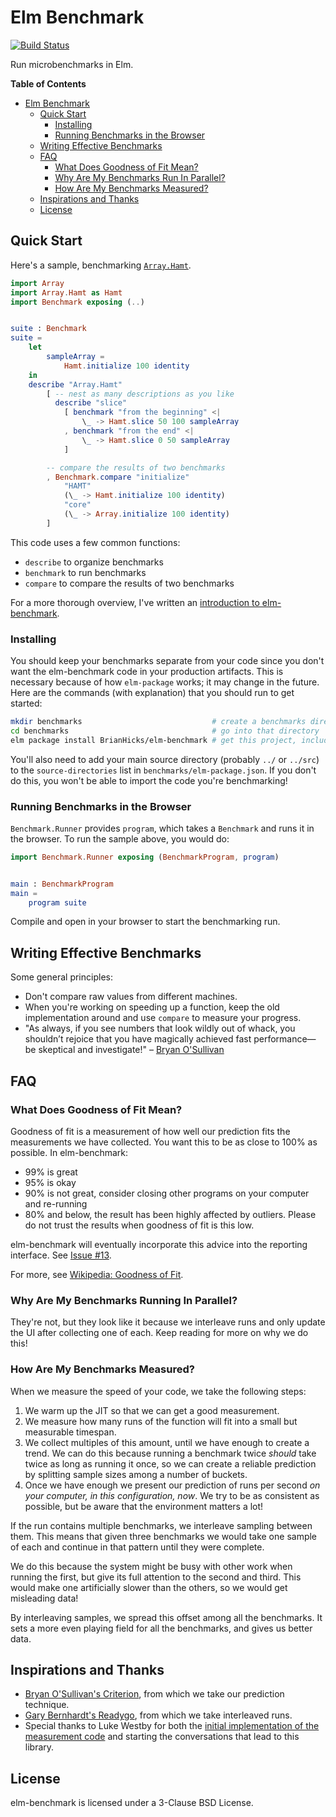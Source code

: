 # Elm Benchmark

[![Build Status](https://travis-ci.org/BrianHicks/elm-benchmark.svg?branch=master)](https://travis-ci.org/BrianHicks/elm-benchmark)

Run microbenchmarks in Elm.

<!-- markdown-toc start - Don't edit this section. Run M-x markdown-toc-refresh-toc -->
**Table of Contents**

- [Elm Benchmark](#elm-benchmark)
    - [Quick Start](#quick-start)
        - [Installing](#installing)
        - [Running Benchmarks in the Browser](#running-benchmarks-in-the-browser)
    - [Writing Effective Benchmarks](#writing-effective-benchmarks)
    - [FAQ](#faq)
        - [What Does Goodness of Fit Mean?](#what-does-goodness-of-fit-mean)
        - [Why Are My Benchmarks Run In Parallel?](#why-are-my-benchmarks-run-in-parallel)
        - [How Are My Benchmarks Measured?](#how-are-my-benchmarks-measured)
    - [Inspirations and Thanks](#inspirations-and-thanks)
    - [License](#license)

<!-- markdown-toc end -->


## Quick Start

Here's a sample, benchmarking [`Array.Hamt`](http://package.elm-lang.org/packages/Skinney/elm-array-exploration/latest).

```elm
import Array
import Array.Hamt as Hamt
import Benchmark exposing (..)


suite : Benchmark
suite =
    let
        sampleArray =
            Hamt.initialize 100 identity
    in
    describe "Array.Hamt"
        [ -- nest as many descriptions as you like
          describe "slice"
            [ benchmark "from the beginning" <|
                \_ -> Hamt.slice 50 100 sampleArray
            , benchmark "from the end" <|
                \_ -> Hamt.slice 0 50 sampleArray
            ]

        -- compare the results of two benchmarks
        , Benchmark.compare "initialize"
            "HAMT"
            (\_ -> Hamt.initialize 100 identity)
            "core"
            (\_ -> Array.initialize 100 identity)
        ]
```

This code uses a few common functions:

- `describe` to organize benchmarks
- `benchmark` to run benchmarks
- `compare` to compare the results of two benchmarks

For a more thorough overview, I've written an [introduction to elm-benchmark](https://www.brianthicks.com/post/2017/02/27/introducing-elm-benchmark/).

### Installing

You should keep your benchmarks separate from your code since you don't want the elm-benchmark code in your production artifacts.
This is necessary because of how `elm-package` works; it may change in the future.
Here are the commands (with explanation) that you should run to get started:

```sh
mkdir benchmarks                             # create a benchmarks directory
cd benchmarks                                # go into that directory
elm package install BrianHicks/elm-benchmark # get this project, including the browser runner
```

You'll also need to add your main source directory (probably `../` or `../src`) to the `source-directories` list in `benchmarks/elm-package.json`.
If you don't do this, you won't be able to import the code you're benchmarking!

### Running Benchmarks in the Browser

`Benchmark.Runner` provides `program`, which takes a `Benchmark` and runs it in the browser.
To run the sample above, you would do:

```elm
import Benchmark.Runner exposing (BenchmarkProgram, program)


main : BenchmarkProgram
main =
    program suite
```

Compile and open in your browser to start the benchmarking run.

## Writing Effective Benchmarks

Some general principles:

- Don't compare raw values from different machines.
- When you're working on speeding up a function, keep the old implementation around and use `compare` to measure your progress.
- "As always, if you see numbers that look wildly out of whack, you shouldn’t rejoice that you have magically achieved fast performance—be skeptical and investigate!" – [Bryan O'Sullivan](http://www.serpentine.com/criterion/tutorial.html)

## FAQ

### What Does Goodness of Fit Mean?

Goodness of fit is a measurement of how well our prediction fits the measurements we have collected.
You want this to be as close to 100% as possible.
In elm-benchmark:

- 99% is great
- 95% is okay
- 90% is not great, consider closing other programs on your computer and re-running
- 80% and below, the result has been highly affected by outliers.
  Please do not trust the results when goodness of fit is this low.
  
elm-benchmark will eventually incorporate this advice into the reporting interface.
See [Issue #13](https://github.com/BrianHicks/elm-benchmark/issues/13).

For more, see [Wikipedia: Goodness of Fit](https://en.wikipedia.org/wiki/Goodness_of_fit).

### Why Are My Benchmarks Running In Parallel?

They're not, but they look like it because we interleave runs and only update the UI after collecting one of each.
Keep reading for more on why we do this!

### How Are My Benchmarks Measured?

When we measure the speed of your code, we take the following steps:

1. We warm up the JIT so that we can get a good measurement.
2. We measure how many runs of the function will fit into a small but measurable timespan.
3. We collect multiples of this amount, until we have enough to create a trend.
   We can do this because running a benchmark twice *should* take twice as long as running it once, so we can create a reliable prediction by splitting sample sizes among a number of buckets.
4. Once we have enough we present our prediction of runs per second *on your computer, in this configuration, now*.
   We try to be as consistent as possible, but be aware that the environment matters a lot!

If the run contains multiple benchmarks, we interleave sampling between them.
This means that given three benchmarks we would take one sample of each and continue in that pattern until they were complete.

We do this because the system might be busy with other work when running the first, but give its full attention to the second and third.
This would make one artificially slower than the others, so we would get misleading data!

By interleaving samples, we spread this offset among all the benchmarks.
It sets a more even playing field for all the benchmarks, and gives us better data.

## Inspirations and Thanks

- [Bryan O'Sullivan's Criterion](http://www.serpentine.com/criterion/), from which we take our prediction technique.
- [Gary Bernhardt's Readygo](https://github.com/garybernhardt/readygo#timing-methodology), from which we take interleaved runs.
- Special thanks to Luke Westby for both the [initial implementation of the measurement code](https://gist.github.com/lukewestby/9d8e2b0816d417eae926ed86c01de0b8) and starting the conversations that lead to this library.

## License

elm-benchmark is licensed under a 3-Clause BSD License.
